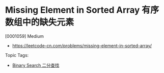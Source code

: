 # Missing Element in Sorted Array 有序数组中的缺失元素

[0001059] Medium

- https://leetcode-cn.com/problems/missing-element-in-sorted-array/

Topic Tags:

- [Binary Search 二分查找](https://leetcode-cn.com/tag/binary-search/)
